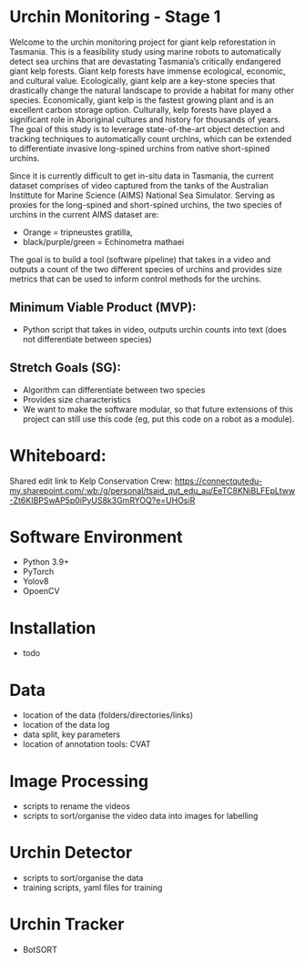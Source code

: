 # Urchin Monitoring - Stage 1

Welcome to the urchin monitoring project for giant kelp reforestation in Tasmania. This is a feasibility study using marine robots to automatically detect sea urchins that are devastating Tasmania’s critically endangered giant kelp forests. Giant kelp forests have immense ecological, economic, and cultural value. Ecologically, giant kelp are a key-stone species that drastically change the natural landscape to provide a habitat for many other species. Economically, giant kelp is the fastest growing plant and is an excellent carbon storage option. Culturally, kelp forests have played a significant role in Aboriginal cultures and history for thousands of years. The goal of this study is to leverage state-of-the-art object detection and tracking techniques to automatically count urchins, which can be extended to differentiate invasive long-spined urchins from native short-spined urchins. 

Since it is currently difficult to get in-situ data in Tasmania, the current dataset comprises of video captured from the tanks of the Australian Instittute for Marine Science (AIMS) National Sea Simulator.  Serving as proxies for the long-spined and short-spined urchins, the two species of urchins in the current AIMS dataset are:

  - Orange = tripneustes gratilla,
  - black/purple/green = Echinometra mathaei

The goal is to build a tool (software pipeline) that takes in a video and outputs a count of the two different species of urchins and provides size metrics that can be used to inform control methods for the urchins. 

## Minimum Viable Product (MVP):
- Python script that takes in video, outputs urchin counts into text (does not differentiate between species)

## Stretch Goals (SG):
- Algorithm  can differentiate between two species
- Provides size characteristics
- We want to make the software modular, so that future extensions of this project can still use this code (eg, put this code on a robot as a module). 

# Whiteboard:
Shared edit link to Kelp Conservation Crew:
https://connectqutedu-my.sharepoint.com/:wb:/g/personal/tsaid_qut_edu_au/EeTC8KNiBLFEpLtww-Zt6KIBPSwAP5p0iPyUS8k3GmRYOQ?e=UHOsiR

# Software Environment
- Python 3.9+
- PyTorch
- Yolov8
- OpoenCV

# Installation
- todo

# Data
- location of the data (folders/directories/links)
- location of the data log
- data split, key parameters
- location of annotation tools: CVAT

# Image Processing
- scripts to rename the videos
- scripts to sort/organise the video data into images for labelling

# Urchin Detector
- scripts to sort/organise the data 
- training scripts, yaml files for training 

# Urchin Tracker
- BotSORT



